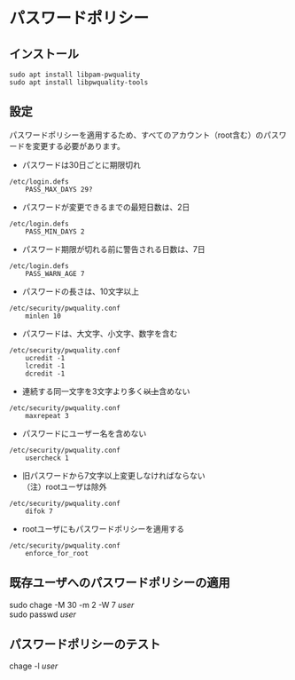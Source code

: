 # パスワードポリシー
## インストール
```
sudo apt install libpam-pwquality
sudo apt install libpwquality-tools
```

## 設定
パスワードポリシーを適用するため、すべてのアカウント（root含む）のパスワードを変更する必要があります。

* パスワードは30日ごとに期限切れ
```
/etc/login.defs
	PASS_MAX_DAYS 29?
```

* パスワードが変更できるまでの最短日数は、2日
```
/etc/login.defs
	PASS_MIN_DAYS 2
```

* パスワード期限が切れる前に警告される日数は、7日
```
/etc/login.defs
	PASS_WARN_AGE 7
```

* パスワードの長さは、10文字以上
```
/etc/security/pwquality.conf
	minlen 10
```

* パスワードは、大文字、小文字、数字を含む
```
/etc/security/pwquality.conf
	ucredit -1
	lcredit -1
	dcredit -1
```

* 連続する同一文字を3文字より多く~~以上~~含めない
```
/etc/security/pwquality.conf
	maxrepeat 3
```

* パスワードにユーザー名を含めない
```
/etc/security/pwquality.conf
	usercheck 1
```

* 旧パスワードから7文字以上変更しなければならない  
（注）rootユーザは除外
```
/etc/security/pwquality.conf
	difok 7
```

* rootユーザにもパスワードポリシーを適用する
```
/etc/security/pwquality.conf
	enforce_for_root
```

## 既存ユーザへのパスワードポリシーの適用
sudo chage -M 30 -m 2 -W 7 _user_  
sudo passwd _user_  

## パスワードポリシーのテスト
chage -l _user_  
